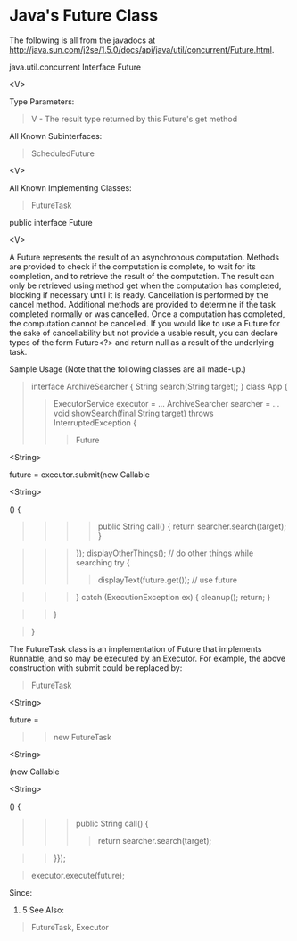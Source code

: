 # Java's Future Class #

The following is all from the javadocs at http://java.sun.com/j2se/1.5.0/docs/api/java/util/concurrent/Future.html.


java.util.concurrent
Interface Future

&lt;V&gt;



Type Parameters:
> V - The result type returned by this Future's get method

All Known Subinterfaces:
> ScheduledFuture

&lt;V&gt;



All Known Implementing Classes:
> FutureTask

public interface Future

&lt;V&gt;



A Future represents the result of an asynchronous computation. Methods are provided to check if the computation is complete, to wait for its completion, and to retrieve the result of the computation. The result can only be retrieved using method get when the computation has completed, blocking if necessary until it is ready. Cancellation is performed by the cancel method. Additional methods are provided to determine if the task completed normally or was cancelled. Once a computation has completed, the computation cannot be cancelled. If you would like to use a Future for the sake of cancellability but not provide a usable result, you can declare types of the form Future<?> and return null as a result of the underlying task.

Sample Usage (Note that the following classes are all made-up.)

> interface ArchiveSearcher { String search(String target); }
> class App {
> > ExecutorService executor = ...
> > ArchiveSearcher searcher = ...
> > void showSearch(final String target) throws InterruptedException {
> > > Future

&lt;String&gt;

 future = executor.submit(new Callable

&lt;String&gt;

() {
> > > > public String call() { return searcher.search(target); }

> > > });
> > > displayOtherThings(); // do other things while searching
> > > try {
> > > > displayText(future.get()); // use future

> > > } catch (ExecutionException ex) { cleanup(); return; }

> > }

> }


The FutureTask class is an implementation of Future that implements Runnable, and so may be executed by an Executor. For example, the above construction with submit could be replaced by:

> FutureTask

&lt;String&gt;

 future =
> > new FutureTask

&lt;String&gt;

(new Callable

&lt;String&gt;

() {
> > > public String call() {
> > > > return searcher.search(target);

> > }});

> executor.execute(future);


Since:
  1. 5
See Also:
> FutureTask, Executor